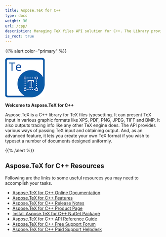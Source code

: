 ```yaml
---
title: Aspose.TeX for C++
type: docs
weight: 30
url: /cpp/
description: Managing TeX files API solution for C++. The Library provides ways to pass TeX input and obtain output and features like creating your own TeX format.
is_root: true
---
```


{{% alert color="primary" %}}

![Aspose.TeX for C++ logo](home-cpp.png)

**Welcome to Aspose.TeX for C++**

Aspose.TeX is a C++ library for TeX files typesetting. It can present TeX input in various graphic formats like XPS, PDF, PNG, JPEG, TIFF and BMP. It also outputs tracing info like any other TeX engine does. The API provides various ways of passing TeX input and obtaining output. And, as an advanced feature, it lets you create your own TeX format if you wish to typeset a number of documents designed uniformly.

{{% /alert %}}

## **Aspose.TeX for C++ Resources**

Following are the links to some useful resources you may need to accomplish your tasks.
- [Aspose.TeX for C++ Online Documentation](/tex/cpp/)
- [Aspose.TeX for C++ Features](/tex/cpp/feature-list/)
- [Aspose.TeX for C++ Release Notes](https://releases.aspose.com/tex/cpp/release-notes/)
- [Aspose.TeX for C++ Product Page](https://products.aspose.com/tex/cpp)
- [Install Aspose.TeX for C++ NuGet Package](https://www.nuget.org/packages/Aspose.TeX/)
- [Aspose.TeX for C++ API Reference Guide](https://reference.aspose.com/tex/cpp)
- [Aspose.TeX for C++ Free Support Forum](https://forum.aspose.com/c/tex)
- [Aspose.TeX for C++ Paid Support Helpdesk](https://helpdesk.aspose.com/)

